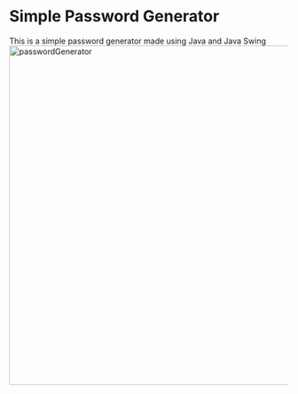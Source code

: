 # Simple Password Generator
This is a simple password generator made using Java and Java Swing
<img width="612" alt="passwordGenerator" src="https://user-images.githubusercontent.com/111048277/233678299-5cf017a9-9fd8-4df5-96f2-b431191ce6fd.png">
